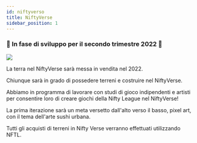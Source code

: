 ```yaml
---
id: niftyverso
title: NiftyVerse
sidebar_position: 1
---
```


### 🚧 In fase di sviluppo per il secondo trimestre 2022 🚧

![](/img/niftyverse-snarfy.gif)

La terra nel NiftyVerse sarà messa in vendita nel 2022.

Chiunque sarà in grado di possedere terreni e costruire nel NiftyVerse.

Abbiamo in programma di lavorare con studi di gioco indipendenti e artisti per consentire loro di creare giochi della Nifty League nel NiftyVerse!

La prima iterazione sarà un meta versetto dall'alto verso il basso, pixel art, con il tema dell'arte sushi urbana.

Tutti gli acquisti di terreni in Nifty Verse verranno effettuati utilizzando NFTL.
